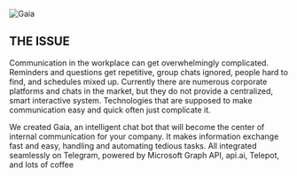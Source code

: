 ![Gaia](http://i.imgur.com/GMgF0o3.jpg)

## THE ISSUE

Communication in the workplace can get overwhelmingly complicated. Reminders and questions get repetitive, group chats ignored, people hard to find, and schedules mixed up. Currently there are numerous corporate platforms and chats in the market, but they do not provide a centralized, smart interactive system. Technologies that are supposed to make communication easy and quick often just complicate it.

We created Gaia, an intelligent chat bot that will become the center of internal communication for your company. It makes information exchange fast and easy, handling and automating tedious tasks. All integrated seamlessly on Telegram, powered by Microsoft Graph API, api.ai, Telepot, and lots of coffee
